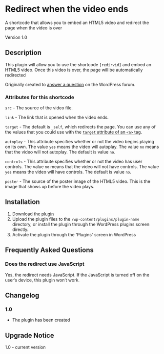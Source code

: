 # Redirect when the video ends
A shortcode that allows you to embed an HTML5 video and redirect the page when the video is over

Version 1.0

## Description
This plugin will allow you to use the shortcode `[redirvid]` and embed an HTML5 video.  Once this video is over, the page will be automatically redirected

Originally created to [answer a question](https://wordpress.org/support/topic/video-plugin-looking-for-a-special-one/) on the WordPress forum.

### Attributes for this shortcode
`src` - The source of the video file.

`link` - The link that is opened when the video ends.

`target` - The default is `_self`, which redirects the page.  You can use any of the values that you could use with the [`target` attribute of an `<a>` tag](https://developer.mozilla.org/en-US/docs/Web/HTML/Element/a#attr-target).

`autoplay` - This  attribute specifies whether or not the video begins playing on its own.  The value `yes` means the video will autoplay.  The value `no` means that the video will not autoplay.  The default is value `no`.

`controls` - This  attribute specifies whether or not the video has user controls.  The value `no` means that the video will not have controls.  The value `yes` means the video will have controls.  The default is value `no`.

`poster` - The source of the poster image of the HTML5 video.  This is the image that shows up before the video plays.


## Installation

1. Download the [plugin](https://wordpress.org/plugins/redirect-when-video-ends/)
2. Upload the plugin files to the `/wp-content/plugins/plugin-name` directory, or install the plugin through the WordPress plugins screen directly.
3. Activate the plugin through the 'Plugins' screen in WordPress

## Frequently Asked Questions

### Does the redirect use JavaScript

Yes, the redirect needs JavaScript.  If the JavaScript is turned off on the user’s device, this plugin won’t work.


## Changelog

### 1.0
* The plugin has been created

## Upgrade Notice
    
1.0 - current version
